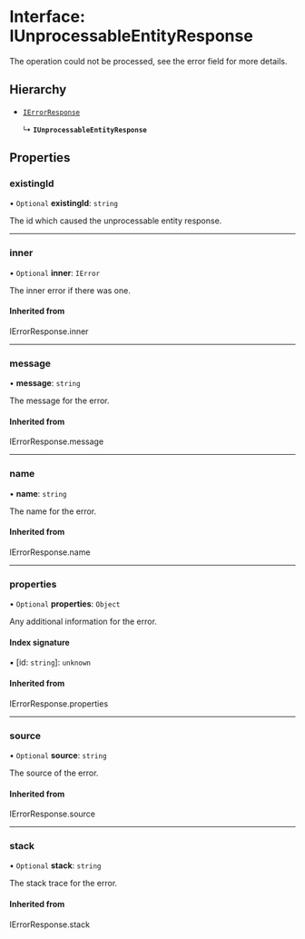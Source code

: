 # Interface: IUnprocessableEntityResponse

The operation could not be processed, see the error field for more details.

## Hierarchy

- [`IErrorResponse`](../modules.md#ierrorresponse)

  ↳ **`IUnprocessableEntityResponse`**

## Properties

### existingId

• `Optional` **existingId**: `string`

The id which caused the unprocessable entity response.

___

### inner

• `Optional` **inner**: `IError`

The inner error if there was one.

#### Inherited from

IErrorResponse.inner

___

### message

• **message**: `string`

The message for the error.

#### Inherited from

IErrorResponse.message

___

### name

• **name**: `string`

The name for the error.

#### Inherited from

IErrorResponse.name

___

### properties

• `Optional` **properties**: `Object`

Any additional information for the error.

#### Index signature

▪ [id: `string`]: `unknown`

#### Inherited from

IErrorResponse.properties

___

### source

• `Optional` **source**: `string`

The source of the error.

#### Inherited from

IErrorResponse.source

___

### stack

• `Optional` **stack**: `string`

The stack trace for the error.

#### Inherited from

IErrorResponse.stack
